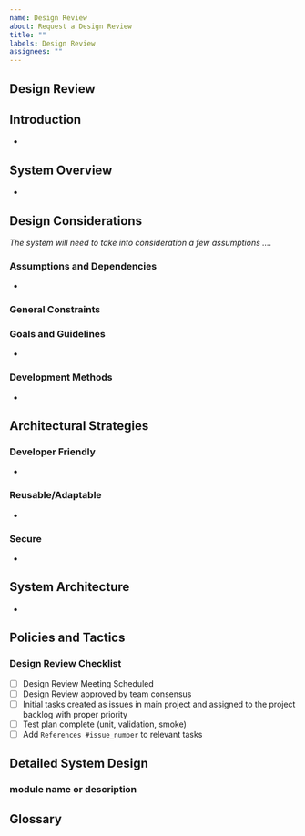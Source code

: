 ```yaml
---
name: Design Review
about: Request a Design Review
title: ""
labels: Design Review
assignees: ""
---
```


## Design Review

## Introduction

-

## System Overview

-

## Design Considerations

_The system will need to take into consideration a few assumptions ...._

### Assumptions and Dependencies

-

### General Constraints

### Goals and Guidelines

-

### Development Methods

-

## Architectural Strategies

### Developer Friendly

-

### Reusable/Adaptable

-

### Secure

-

## System Architecture

-

## Policies and Tactics

### Design Review Checklist

- [ ] Design Review Meeting Scheduled
- [ ] Design Review approved by team consensus
- [ ] Initial tasks created as issues in main project and assigned to the project backlog with proper priority
- [ ] Test plan complete (unit, validation, smoke)
- [ ] Add `References #issue_number` to relevant tasks

## Detailed System Design

### module name or description

## Glossary
